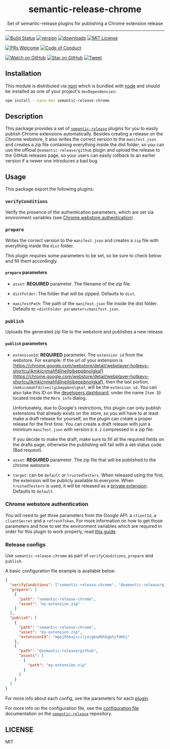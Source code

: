 <div align="center">
  <h1>semantic-release-chrome</h1>

  <p>Set of semantic-release plugins for publishing a Chrome extension release</p>
</div>

<hr />

[![Build Status][build-badge]][build]
[![version][version-badge]][package]
[![downloads][downloads-badge]][npmtrends]
[![MIT License][license-badge]][license]

[![PRs Welcome][prs-badge]][prs]
[![Code of Conduct][coc-badge]][coc]

[![Watch on GitHub][github-watch-badge]][github-watch]
[![Star on GitHub][github-star-badge]][github-star]
[![Tweet][twitter-badge]][twitter]

## Installation

This module is distributed via [npm][npm] which is bundled with [node][node] and
should be installed as one of your project's `devDependencies`:

```bash
npm install --save-dev semantic-release-chrome
```

## Description

This package provides a set of [`semantic-release`][semantic-release] plugins for you to easily publish Chrome extensions automatically.
Besides creating a release on the Chrome webstore, it also writes the correct version to the `manifest.json` and creates a zip file containing everything inside the dist folder, so you can use the official `@semantic-release/github` plugin and upload the release to the GitHub releases page, so your users can easily rollback to an earlier version if a newer one introduces a bad bug.

## Usage

This package export the following plugins:

### `verifyConditions`

Verify the presence of the authentication parameters, which are set via environment variables (see [Chrome webstore authentication][chrome-authentication]).

### `prepare`

Writes the correct version to the `manifest.json` and creates a `zip` file with everything inside the `dist` folder.

This plugin requires some parameters to be set, so be sure to check below and fill them accordingly.

#### `prepare` parameters

- `asset`: **REQUIRED** parameter. The filename of the zip file.

- `distFolder`: The folder that will be zipped. Defaults to `dist`.

- `manifestPath`: The path of the `manifest.json` file inside the dist folder. Defaults to `<distFolder parameter>/manifest.json`.

### `publish`

Uploads the generated zip file to the webstore and publishes a new release.

#### `publish` parameters

- `extensionId`: **REQUIRED** parameter. The `extension id` from the webstore. For example: If the url of your extension is [https://chrome.google.com/webstore/detail/webplayer-hotkeys-shortcu/ikmkicnmahfdilneilgibeppbnolgkaf](https://chrome.google.com/webstore/detail/webplayer-hotkeys-shortcu/ikmkicnmahfdilneilgibeppbnolgkaf), then the last portion, `ikmkicnmahfdilneilgibeppbnolgkaf`, will be the `extension id`. You can also take this ID on the [developers dashboard](https://chrome.google.com/webstore/developer/dashboard), under the name `Item ID` located inside the `More info` dialog.

  Unfortunately, due to Google's restrictions, this plugin can only publish extensions that already exists on the store, so you will have to at least make a draft release for yourself, so the plugin can create a proper release for the first time. You can create a draft release with just a minimum `manifest.json` with version `0.0.1` compressed in a zip file.

  If you decide to make the draft, make sure to fill all the required fields on the drafts page, otherwise the publishing will fail with a `400` status code (Bad request).

- `asset`: **REQUIRED** parameter. The zip file that will be published to the chrome webstore.

- `target`: can be `default` or `trustedTesters`. When released using the first, the extension will be publicly available to everyone. When `trustedTesters` is used, it will be released as a [private extension](https://support.google.com/chrome/a/answer/2663860). Defaults to `default`.

### Chrome webstore authentication

You will need to get three parameters from the Google API: a `clientId`, a `clientSecret` and a `refreshToken`. For more information on how to get those parameters and how to set the environment variables which are required in order for this plugin to work properly, read [this guide](Authentication.md).

### Release configs

Use `semantic-release-chrome` as part of `verifyConditions`, `prepare` and `publish`.

A basic configuration file example is available below:

```json
{
  "verifyConditions": ["semantic-release-chrome", "@semantic-release/github"],
  "prepare": [
    {
      "path": "semantic-release-chrome",
      "asset": "my-extension.zip"
    }
  ],
  "publish": [
    {
      "path": "semantic-release-chrome",
      "asset": "my-extension.zip",
      "extensionId": "mppjhhbajcciljocgbadbhbgphjfdmhj"
    },
    {
      "path": "@semantic-release/github",
      "assets": [
        {
          "path": "my-extension.zip"
        }
      ]
    }
  ]
}
```

For more info about each config, see the parameters for each [plugin](#usage).

For more info on the configuration file, see the [configuration file][configuration-file] documentation on the [`semantic-release`][semantic-release] repository.

## LICENSE

MIT

[npm]: https://www.npmjs.com/
[node]: https://nodejs.org
[build-badge]: https://img.shields.io/travis/com/GabrielDuarteM/semantic-release-chrome/master.svg?style=flat-square
[build]: https://travis-ci.com/GabrielDuarteM/semantic-release-chrome
[coverage-badge]: https://img.shields.io/codecov/c/github/GabrielDuarteM/semantic-release-chrome.svg?style=flat-square
[build-badge]: https://github.com/GabrielDuarteM/semantic-release-chrome/workflows/Node%20CI/badge.svg
[build]: https://github.com/GabrielDuarteM/semantic-release-chrome/actions
[coverage]: https://codecov.io/github/GabrielDuarteM/semantic-release-chrome
[version-badge]: https://img.shields.io/npm/v/semantic-release-chrome.svg?style=flat-square
[package]: https://www.npmjs.com/package/semantic-release-chrome
[downloads-badge]: https://img.shields.io/npm/dm/semantic-release-chrome.svg?style=flat-square
[npmtrends]: http://www.npmtrends.com/semantic-release-chrome
[license-badge]: https://img.shields.io/github/license/GabrielDuarteM/semantic-release-chrome.svg?style=flat-square
[license]: https://github.com/GabrielDuarteM/semantic-release-chrome/blob/master/LICENSE
[prs-badge]: https://img.shields.io/badge/PRs-welcome-brightgreen.svg?style=flat-square
[prs]: http://makeapullrequest.com
[donate-badge]: https://img.shields.io/badge/$-support-green.svg?style=flat-square
[coc-badge]: https://img.shields.io/badge/code%20of-conduct-ff69b4.svg?style=flat-square
[coc]: https://github.com/GabrielDuarteM/semantic-release-chrome/blob/master/other/CODE_OF_CONDUCT.md
[github-watch-badge]: https://img.shields.io/github/watchers/GabrielDuarteM/semantic-release-chrome.svg?style=social
[github-watch]: https://github.com/GabrielDuarteM/semantic-release-chrome/watchers
[github-star-badge]: https://img.shields.io/github/stars/GabrielDuarteM/semantic-release-chrome.svg?style=social
[github-star]: https://github.com/GabrielDuarteM/semantic-release-chrome/stargazers
[twitter]: https://twitter.com/intent/tweet?text=Check%20out%20semantic-release-chrome%20by%20%40GabrielDuarteM%20https%3A%2F%2Fgithub.com%2FGabrielDuarteM%2Fsemantic-release-chrome%20%F0%9F%91%8D
[twitter-badge]: https://img.shields.io/twitter/url/https/github.com/GabrielDuarteM/semantic-release-chrome.svg?style=social
[semantic-release]: https://github.com/semantic-release/semantic-release
[chrome-authentication]: #chrome-webstore-authentication
[configuration-file]: https://github.com/semantic-release/semantic-release/blob/master/docs/usage/configuration.md#configuration-file
